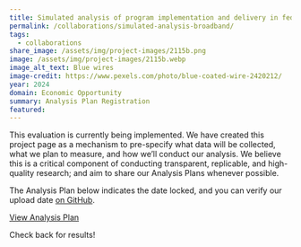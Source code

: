 ```yaml
---
title: Simulated analysis of program implementation and delivery in federal broadband programs
permalink: /collaborations/simulated-analysis-broadband/
tags:
  - collaborations
share_image: /assets/img/project-images/2115b.png
image: /assets/img/project-images/2115b.webp
image_alt_text: Blue wires
image-credit: https://www.pexels.com/photo/blue-coated-wire-2420212/
year: 2024
domain: Economic Opportunity
summary: Analysis Plan Registration 
featured: 
---
```


This evaluation is currently being implemented. We have created this project page as a mechanism to pre-specify what data will be collected, what we plan to measure, and how we’ll conduct our analysis. We believe this is a critical component of conducting transparent, replicable, and high-quality research; and aim to share our Analysis Plans whenever possible.

The Analysis Plan below indicates the date locked, and you can verify our upload date <a class="usa-link usa-link--external" href="https://github.com/gsa-oes/office-of-evaluation-sciences/commits/master/assets/analysis/2115B-analysis-plan.pdf">on GitHub</a>. 

<p><a class="usa-button" href="https://oes.gsa.gov/assets/analysis/2115B-analysis-plan.pdf">View Analysis Plan</a></p>

Check back for results!
